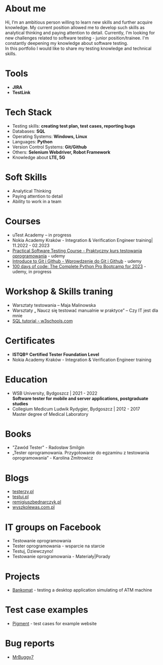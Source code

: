 # About me
Hi, I’m an ambitious person willing to learn new skills and further acquire knowledge. 
My current position allowed me to develop such skills as analytical thinking and paying attention to detail. Currently, I'm looking for new challenges related to software testing - junior position/trainee. I'm constantly deepening my knowledge about software testing.
<br> In this portfolio I would like to share my testing knowledge and technical skills. 

# Tools
- **JIRA**
- **TestLink**

# Tech Stack
- Testing skills: **creating test plan, test cases, reporting bugs**
- Databases: **SQL**
- Operating Systems: **Windows, Linux**
- Languages: **Python**
- Version Control Systems: **Git/Github**
- Others: **Selenium Webdriver, Robot Framework**
- Knowledge about **LTE, 5G**

# Soft Skills 
- Analytical Thinking
- Paying attention to detail
- Ability to work in a team

# Courses
- uTest Academy – in progress
- Nokia Academy Kraków - Integration & Verification Engineer training| 11.2022 - 02.2023
- [Practical Software Testing Course - Praktyczny kurs testowania oprogramowania](https://www.udemy.com/course/praktyczny-kurs-testowania-oprogramowania/) - udemy
- [Introduce to Git i Github - Wprowdzenie do Git i Github](https://www.udemy.com/course/kurs-git-i-github-od-podstaw/) - udemy
- [100 days of code: The Complete Python Pro Bootcamp for 2023](https://www.udemy.com/course/100-days-of-code/) - udemy, in progress

# Workshop & Skills traning
- Warsztaty testowania – Maja Malinowska
- Warsztaty „ Naucz się testować manualnie w praktyce” – Czy IT jest dla mnie 
- [SQL tutorial - w3schools.com](https://www.w3schools.com/sql/)

# Certificates
- **ISTQB® Certified Tester Foundation Level**
- Nokia Academy Kraków - Integration & Verification Engineer training

# Education
- WSB University, Bydgoszcz | 2021 - 2022
<br> **Software tester for mobile and server applications, postgraduate studies**
- Collegium Medicum Ludwik Rydygier, Bydgoszcz | 2012 - 2017
<br> Master degree of Medical Laboratory

# Books 
- "Zawód Tester" -  Radosław Smilgin
- „Tester oprogramowania. Przygotowanie do egzaminu z testowania oprogramowania” - Karolina Zmitrowicz

# Blogs 
- [testerzy.pl](https://testerzy.pl/)
- [testuj.pl](https://testuj.pl/)
- [remigiuszbednarczyk.pl](https://remigiuszbednarczyk.pl/)
- [wyszkolewas.com.pl](https://www.wyszkolewas.com.pl/)

# IT groups on Facebook
- Testowanie oprogramowania
- Tester oprogramowania - wsparcie na starcie
- Testuj, Dziewczyno!
- Testowanie oprogramowania - Materiały|Porady

# Projects
- [Bankomat](https://docs.google.com/spreadsheets/d/1FXyCV6SpM_DMpX4sO2rPVZH6ar8exiTp/edit?usp=share_link&ouid=104840439575077837301&rtpof=true&sd=true) - testing a desktop application simulating of ATM machine

# Test case examples
- [Pigment](https://drive.google.com/file/d/1pjvlV89F2WXt83lSZLD5Uvx6GQEzbzrW/view?usp=share_link) - test cases for example website 

# Bug reports
- [MrBuggy7](https://drive.google.com/file/d/1QkAKtebdfqrCGwVMoIzzxySeH42HFW9R/view?usp=share_link)



